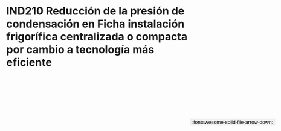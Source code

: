 
# IND210  Reducción de la presión de condensación en Ficha instalación frigorífica centralizada o compacta por cambio a tecnología más eficiente

<a href='../IND210  Reducción de la presión de condensación en Ficha instalación frigorífica centralizada o compacta por cambio a tecnología más eficiente.pdf' download>
<button class='md-button -primary' 
id='download-btn' style="position: fixed; top: 10%; right: 20px; 
        transform: translateY(-50%); z-index: 1000;  border: none; ">
:fontawesome-solid-file-arrow-down: 
</button>
</a>

<div 
    id='../IND210  Reducción de la presión de condensación en Ficha instalación frigorífica centralizada o compacta por cambio a tecnología más eficiente.pdf' 
    data-pdf-url='../IND210  Reducción de la presión de condensación en Ficha instalación frigorífica centralizada o compacta por cambio a tecnología más eficiente.pdf'
    style=' width: 100%; height: auto;overflow: auto;'>
</div>

